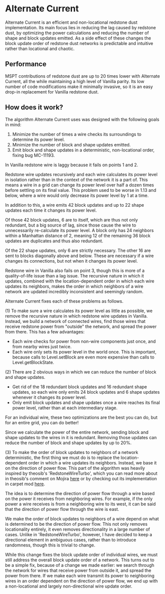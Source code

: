 # Alternate Current

Alternate Current is an efficient and non-locational redstone dust implementation. Its main focus lies in reducing the lag caused by redstone dust, by optimizing the power calculations and reducing the number of shape and block updates emitted. As a side effect of these changes the block update order of redstone dust networks is predictable and intuitive rather than locational and chaotic.

## Performance

MSPT contributions of redstone dust are up to 20 times lower with Alternate Current, all the while maintaining a high level of Vanilla parity. Its low number of code modifications make it minimally invasive, so it is an easy drop-in replacement for Vanilla redstone dust.

## How does it work?

The algorithm Alternate Current uses was designed with the following goals in mind:
1. Minimize the number of times a wire checks its surroundings to determine its power level.
2. Minimize the number of block and shape updates emitted.
3. Emit block and shape updates in a deterministic, non-locational order, fixing bug MC-11193.

In Vanilla redstone wire is laggy because it fails on points 1 and 2.

Redstone wire updates recursively and each wire calculates its power level in isolation rather than in the context of the network it is a part of. This means a wire in a grid can change its power level over half a dozen times before settling on its final value. This problem used to be worse in 1.13 and below, where a wire would only decrease its power level by 1 at a time.

In addition to this, a wire emits 42 block updates and up to 22 shape updates each time it changes its power level.

Of those 42 block updates, 6 are to itself, which are thus not only redundant, but a big source of lag, since those cause the wire to unnecessarily re-calculate its power level. A block only has 24 neighbors within a Manhattan distance of 2, meaning 12 of the remaining 36 block updates are duplicates and thus also redundant.

Of the 22 shape updates, only 6 are strictly necessary. The other 16 are sent to blocks diagonally above and below. These are necessary if a wire changes its connections, but not when it changes its power level.

Redstone wire in Vanilla also fails on point 3, though this is more of a quality-of-life issue than a lag issue. The recursive nature in which it updates, combined with the location-dependent order in which each wire updates its neighbors, makes the order in which neighbors of a wire network are updated incredibly inconsistent and seemingly random.

Alternate Current fixes each of these problems as follows.

(1)
To make sure a wire calculates its power level as little as possible, we remove the recursive nature in which redstone wire updates in Vanilla. Instead, we build a network of connected wires, find those wires that receive redstone power from "outside" the network, and spread the power from there. This has a few advantages:

- Each wire checks for power from non-wire components just once, and from nearby wires just twice.
- Each wire only sets its power level in the world once. This is important, because calls to Level.setBlock are even more expensive than calls to Level.getBlockState.

(2)
There are 2 obvious ways in which we can reduce the number of block and shape updates.

- Get rid of the 18 redundant block updates and 16 redundant shape updates, so each wire only emits 24 block updates and 6 shape updates whenever it changes its power level.
- Only emit block updates and shape updates once a wire reaches its final power level, rather than at each intermediary stage.

For an individual wire, these two optimizations are the best you can do, but for an entire grid, you can do better!

Since we calculate the power of the entire network, sending block and shape updates to the wires in it is redundant. Removing those updates can reduce the number of block and shape updates by up to 20%.

(3)
To make the order of block updates to neighbors of a network deterministic, the first thing we must do is to replace the location- dependent order in which a wire updates its neighbors. Instead, we base it on the direction of power flow. This part of the algorithm was heavily inspired by theosib's 'RedstoneWireTurbo', which you can read more about in theosib's comment on Mojira [here](https://bugs.mojang.com/browse/MC-81098?focusedCommentId=420777&page=com.atlassian.jira.plugin.system.issuetabpanels%3Acomment-tabpanel#comment-420777) or by checking out its implementation in carpet mod [here](https://github.com/gnembon/fabric-carpet/blob/master/src/main/java/carpet/helpers/RedstoneWireTurbo.java).

The idea is to determine the direction of power flow through a wire based on the power it receives from neighboring wires. For example, if the only power a wire receives is from a neighboring wire to its west, it can be said that the direction of power flow through the wire is east.

We make the order of block updates to neighbors of a wire depend on what is determined to be the direction of power flow. This not only removes locationality entirely, it even removes directionality in a large number of cases. Unlike in 'RedstoneWireTurbo', however, I have decided to keep a directional element in ambiguous cases, rather than to introduce randomness, though this is trivial to change.

While this change fixes the block update order of individual wires, we must still address the overall block update order of a network. This turns out to be a simple fix, because of a change we made earlier: we search through the network for wires that receive power from outside it, and spread the power from there. If we make each wire transmit its power to neighboring wires in an order dependent on the direction of power flow, we end up with a non-locational and largely non-directional wire update order.

